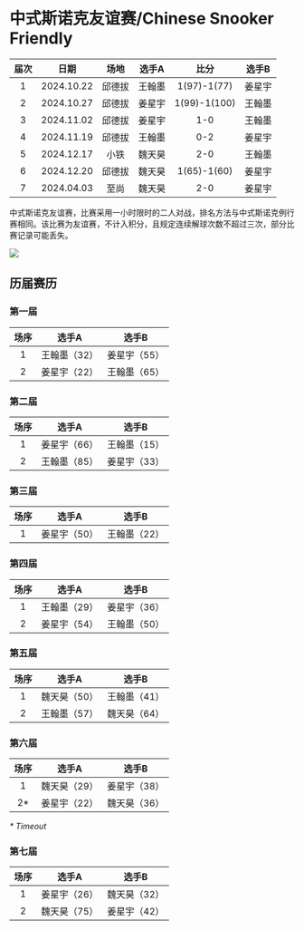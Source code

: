 # 中式斯诺克友谊赛/Chinese Snooker Friendly

| 届次 | 日期        | 场地  | 选手A  | 比分          | 选手B  |
| :--: | :--------: | :----: | :---: | :----------: | :----: |
| 1    | 2024.10.22 | 邱德拔 | 王翰墨 | 1(97)-1(77)  | 姜星宇 |
| 2    | 2024.10.27 | 邱德拔 | 姜星宇 | 1(99)-1(100) | 王翰墨 |
| 3    | 2024.11.02 | 邱德拔 | 姜星宇 | 1-0          | 王翰墨 |
| 4    | 2024.11.19 | 邱德拔 | 王翰墨 | 0-2          | 姜星宇 |
| 5    | 2024.12.17 | 小铁   | 魏天昊 | 2-0          | 王翰墨 |
| 6    | 2024.12.20 | 邱德拔 | 魏天昊 | 1(65)-1(60)  | 姜星宇 |
| 7    | 2024.04.03 | 至尚   | 魏天昊 | 2-0          | 姜星宇 |

中式斯诺克友谊赛，比赛采用一小时限时的二人对战，排名方法与中式斯诺克例行赛相同。该比赛为友谊赛，不计入积分，且规定连续解球次数不超过三次，部分比赛记录可能丢失。

![](./img/chinese_snooker_friendly.jpg)

## 历届赛历

### 第一届

| 场序 | 选手A        | 选手B       |
| :--: | :---------: | :---------: |
| 1    | 王翰墨（32） | 姜星宇（55） |
| 2    | 姜星宇（22） | 王翰墨（65） |

### 第二届

| 场序 | 选手A        | 选手B        |
| :--: | :---------: | :----------: |
| 1    | 姜星宇（66） | 王翰墨（15） |
| 2    | 王翰墨（85） | 姜星宇（33） |

### 第三届

| 场序 |    选手A     |    选手B     |
| :--: | :----------: | :----------: |
|  1   | 姜星宇（50） | 王翰墨（22） |

### 第四届

| 场序 | 选手A        | 选手B       |
| :--: | :---------: | :---------: |
| 1    | 王翰墨（29） | 姜星宇（36） |
| 2    | 姜星宇（54） | 王翰墨（50） |

### 第五届

| 场序 | 选手A        | 选手B        |
| :--: | :---------: | :----------: |
| 1    | 魏天昊（50） | 王翰墨（41） |
| 2    | 王翰墨（57） | 魏天昊（64） |

### 第六届

| 场序 | 选手A        | 选手B        |
| :--: | :---------: | :----------: |
| 1    | 魏天昊（29） | 姜星宇（38） |
| 2\*  | 姜星宇（22） | 魏天昊（36） |

*\* Timeout*

### 第七届

| 场序 | 选手A        | 选手B        |
| :--: | :---------: | :----------: |
| 1    | 姜星宇（26） | 魏天昊（32） |
| 2    | 魏天昊（75） | 姜星宇（42） |